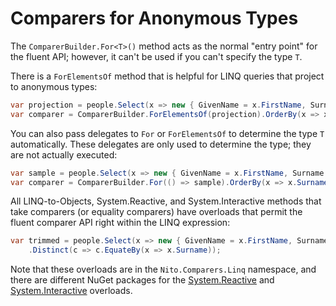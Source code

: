 # Comparers for Anonymous Types

The `ComparerBuilder.For<T>()` method acts as the normal "entry point" for the fluent API; however, it can't be used if you can't specify the type `T`.

There is a `ForElementsOf` method that is helpful for LINQ queries that project to anonymous types:

```C#
var projection = people.Select(x => new { GivenName = x.FirstName, Surname = x.LastName });
var comparer = ComparerBuilder.ForElementsOf(projection).OrderBy(x => x.Surname);
```

You can also pass delegates to `For` or `ForElementsOf` to determine the type `T` automatically. These delegates are only used to determine the type; they are not actually executed:

```C#
var sample = people.Select(x => new { GivenName = x.FirstName, Surname = x.LastName }).FirstOrDefault();
var comparer = ComparerBuilder.For(() => sample).OrderBy(x => x.Surname);
```

All LINQ-to-Objects, System.Reactive, and System.Interactive methods that take comparers (or equality comparers) have overloads that permit the fluent comparer API right within the LINQ expression:

```C#
var trimmed = people.Select(x => new { GivenName = x.FirstName, Surname = x.LastName })
    .Distinct(c => c.EquateBy(x => x.Surname));
```

Note that these overloads are in the `Nito.Comparers.Linq` namespace, and there are different NuGet packages for the [System.Reactive](https://www.nuget.org/packages/Nito.Comparers.Rx/) and [System.Interactive](https://www.nuget.org/packages/Nito.Comparers.Ix/) overloads.